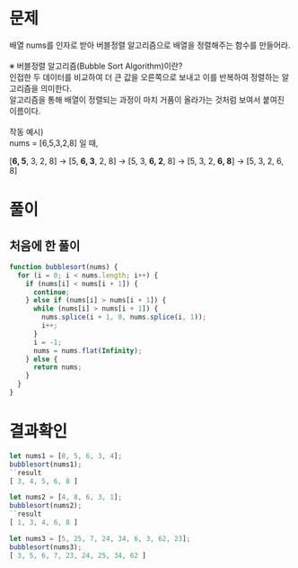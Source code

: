 <h1>문제</h1>
배열 nums를 인자로 받아 버블정렬 알고리즘으로 배열을 정렬해주는 함수를 만들어라.<br />
<br />
※ 버블정렬 알고리즘(Bubble Sort Algorithm)이란?<br />
인접한 두 데이터를 비교하여 더 큰 값을 오른쪽으로 보내고 이를 반복하여 정렬하는 알고리즘을 의미한다.<br />
알고리즘을 통해 배열이 정렬되는 과정이 마치 거품이 올라가는 것처럼 보여서 붙여진 이름이다.<br />
<br />
작동 예시)<br />
nums = [6,5,3,2,8] 일 때,<br />

[**6, 5**, 3, 2, 8] -> [5, **6, 3**, 2, 8] -> [5, 3, **6, 2**, 8] -> [5, 3, 2, **6, 8**] -> [5, 3, 2, 6, 8]


<h1>풀이</h1>
<h2>처음에 한 풀이</h2>

```jsx
function bubblesort(nums) {
  for (i = 0; i < nums.length; i++) {
    if (nums[i] < nums[i + 1]) {
      continue;
    } else if (nums[i] > nums[i + 1]) {
      while (nums[i] > nums[i + 1]) {
        nums.splice(i + 1, 0, nums.splice(i, 1));
        i++;
      }
      i = -1;
      nums = nums.flat(Infinity);
    } else {
      return nums;
    }
  }
}
```

<h1>결과확인</h1>

```jsx
let nums1 = [8, 5, 6, 3, 4];
bubblesort(nums1);
``result
[ 3, 4, 5, 6, 8 ]

let nums2 = [4, 8, 6, 3, 1];
bubblesort(nums2);
``result
[ 1, 3, 4, 6, 8 ]

let nums3 = [5, 25, 7, 24, 34, 6, 3, 62, 23];
bubblesort(nums3);
[ 3, 5, 6, 7, 23, 24, 25, 34, 62 ]
```

